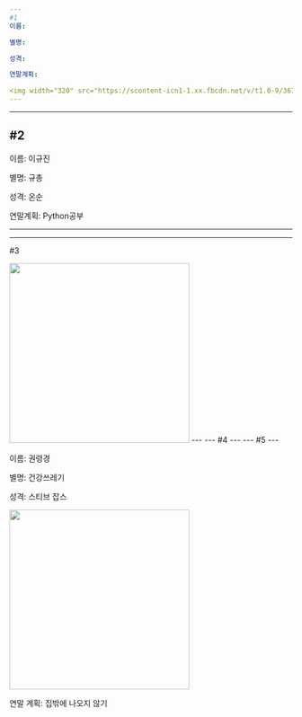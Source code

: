 ```yaml
---
#1
이름:

별명:

성격:

연말계획:

<img width="320" src="https://scontent-icn1-1.xx.fbcdn.net/v/t1.0-9/36722335_190504601616713_1426996518954467328_n.jpg?_nc_cat=102&_nc_ht=scontent-icn1-1.xx&oh=a7a8d3fe0273da425926fb48fc660f6c&oe=5C971DA4">
---
```

---
#2
---

이름: 이규진

별명: 규총

성격: 온순

연말계획: Python공부

---
---
#3

<img width="320" src="https://user-images.githubusercontent.com/34672273/50433830-00498d80-091e-11e9-80b5-ae395d270380.jpg">
---
---
#4
---
---
#5
---

이름: 권령경

별명: 건강쓰레기

성격: 스티브 잡스

<img width="320" src="https://user-images.githubusercontent.com/45252527/50433503-edce5480-091b-11e9-9de4-63a292ff028b.png">

연말 계획: 집밖에 나오지 않기
